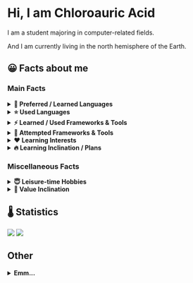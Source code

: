 #  Hi, I am Chloroauric Acid
I am a student majoring in computer-related fields. 

And I am currently living in the north hemisphere of the Earth.

## 😀 Facts about me
### Main Facts
<details>
  <summary><b> 🌟 Preferred / Learned Languages</b></summary>
  <pre> C++, Python3, Web Frontend(JavaScript, HTML5, CSS3), Basic</pre>
</details>

<details>
  <summary><b> ⭐ Used Languages</b></summary>
  <pre><b>Frontend:</b> TypeScript
<b>Desktop/Mobile Apps:</b> Java, C#
<b>Operating System:</b> Assembly(NASM)
<b>Shader:</b> GLSL</pre>
</details>

<details>
  <summary><b> ⚡ Learned / Used Frameworks & Tools</b></summary>
  <pre><b>Frontend Technology:</b> Vue.js(v2&v3), Webpack
<b>Computer Vision & Machine Learning:</b> OpenCV, PyTorch, Keras
<b>Computer Graphics:</b> OpenGL/WebGL</pre>
</details>

<details>
  <summary><b> 🔨 Attempted Frameworks & Tools</b></summary>
  <pre><b>Frontend Technology:</b> UI Components(Vuetify, NaiveUI), Axios, Cordova
<b>Computer Vision & Machine Learning:</b> Tensorflow
<b>Computing:</b> CUDA
<b>Build & Compilation:</b> CMake</pre>
</details>

<details>
  <summary><b> ❤ Learning Interests</b></summary>
  <pre>Computer Vision / Machine Learning, Computer Graphics, Frontend Design</pre>
</details>

<details>
  <summary><b> 🔥 Learning Inclination / Plans</b></summary>
  <pre><b>Tools & Frameworks</b>: PyTorch, OpenCV, OpenGL/WebGL, other Graphics/Game Engines
<b>Programming Languages</b>: C#, TypeScript, Rust, Golang</pre>
</details>

### Miscellaneous Facts

<details>
  <summary><b> 😇 Leisure-time Hobbies</b></summary>
  <pre><b>Electronic Games:</b> TCG,RPG/ARPG,Open World,Sandbox,SIM,Tower Defense, Rougelike, Puzzle. (PVE/Single-Player Only)
<b>Surfing the Net:</b> Videos & News
<b>Watching Anime:</b>
<b>Listening to Music:</b></pre>
</details>

<details>
  <summary><b> 🙂 Value Inclination</b></summary>
  <pre>Hold a neutral stance to almost everything
Dislike over-hyped concepts
</pre>
</details>

## 🌡 Statistics<br/>
![](https://github-readme-stats.vercel.app/api/top-langs/?username=aeroraven&line_height=21&theme=vue&layout=compact&langs_count=15)
![](https://github-readme-stats.vercel.app/api?username=aeroraven&show_icons=true)
<!--**Wakatime Statistics**<br/>-->
<!--![](https://github-readme-stats.vercel.app/api/wakatime?username=Aeroraven&layout=compact)-->


## Other<br/>
<details>
<summary><b> Emm... </b></summary>
<img src='https://genshin-card.getloli.com/48/245403823.png'></img>
</details>

